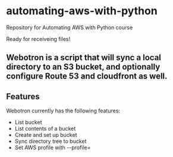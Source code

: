 # automating-aws-with-python
Repository for Automating AWS with Python course

Ready for receiveing files!

## Webotron is a script that will sync a local directory to an S3 bucket, and optionally configure Route 53 and cloudfront as well.

## Features

Webotron currently has the following features:

- List bucket
- List contents of a bucket
- Create and set up bucket
- Sync directory tree to bucket
- Set AWS profile with --profile=<profileName>

